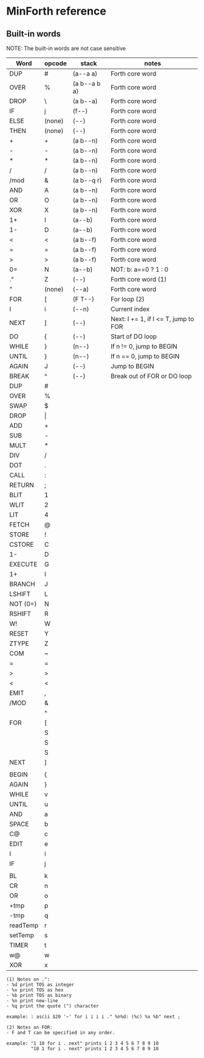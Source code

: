 # MinForth reference

## Built-in words

NOTE: The built-in words are not case sensitive

|Word|opcode|stack|notes|
|-|-|-|-|
|DUP|#|(a--a a)|Forth core word|
|OVER|%|(a b--a b a)|Forth core word|
|DROP|\\ |(a b--a)|Forth core word|
|IF|j|(f--)|Forth core word|
|ELSE|(none)|(--)|Forth core word|
|THEN|(none)|(--)|Forth core word|
|+|+|(a b--n)|Forth core word|
|-|-|(a b--n)|Forth core word|
|\*|\*|(a b--n)|Forth core word|
|/|/|(a b--n)|Forth core word|
|/mod|&|(a b--q r)|Forth core word|
|AND|A|(a b--n)|Forth core word|
|OR|O|(a b--n)|Forth core word|
|XOR|X|(a b--n)|Forth core word|
|1+|I|(a--b)|Forth core word|
|1-|D|(a--b)|Forth core word|
|<|<|(a b--f)|Forth core word|
|=|=|(a b--f)|Forth core word|
|>|>|(a b--f)|Forth core word|
|0=|N|(a--b)|NOT: b: a==0 ? 1 : 0|
|."|Z|(--)|Forth core word (1)|
|"|(none)|(--a)|Forth core word|
|FOR|\[|(F T--)|For loop (2)|
|I|i|(--n)|Current index|
|NEXT|\]|(--)|Next: I += 1, if I <= T, jump to FOR|
|DO|{|(--)|Start of DO loop|
|WHILE|}|(n--)|If n != 0, jump to BEGIN|
|UNTIL|}|(n--)|If n == 0, jump to BEGIN|
|AGAIN|J|(--)|Jump to BEGIN|
|BREAK|^|(--)|Break out of FOR or DO loop|
|DUP     |#|||
|OVER    |%|||
|SWAP    |$|||
|DROP    |\|||
|ADD     |+|||
|SUB     |-|||
|MULT    |*|||
|DIV     |/|||
|DOT     |.|||
|CALL    |:|||
|RETURN  |;|||
|BLIT    |1|||
|WLIT    |2|||
|LIT     |4|||
|FETCH   |@|||
|STORE   |!|||
|CSTORE  |C|||
|1-      |D|||
|EXECUTE |G|||
|1+      |I|||
|BRANCH  |J|||
|LSHIFT  |L|||
|NOT (0=)|N|||
|RSHIFT  |R|||
|W!      |W|||
|RESET   |Y|||
|ZTYPE   |Z|||
|COM     |~|||
|=       |=|||
|>       |>|||
|<       |<|||
|EMIT    |,|||
|/MOD    |&|||
|        |^|||
|FOR     |[|||
|        |S|||
|        |S|||
|        |S|||
|NEXT    |]|||
|        | |||
|BEGIN   |{|||
|AGAIN   |}|||
|WHILE   |v|||
|UNTIL   |u|||
|AND     |a|||
|SPACE   |b|||
|C@      |c|||
|EDIT    |e|||
|I       |i|||
|IF      |j|||
|        | |||
|BL      |k|||
|CR      |n|||
|OR      |o|||
|+tmp    |p|||
|-tmp    |q|||
|readTemp|r|||
|setTemp |s|||
|TIMER   |t|||
|w@      |w|||
|XOR     |x|||

```
(1) Notes on .":
- %d print TOS as integer
- %x print TOS as hex
- %b print TOS as binary
- %n print new-line
- %q print the quote (") character

example: : ascii $20 '~' for i i i i ." %n%d: (%c) %x %b" next ;
```
```
(2) Notes on FOR:
- F and T can be specified in any order.

example: "1 10 for i . next" prints 1 2 3 4 5 6 7 8 9 10
         "10 1 for i . next" prints 1 2 3 4 5 6 7 8 9 10
```




